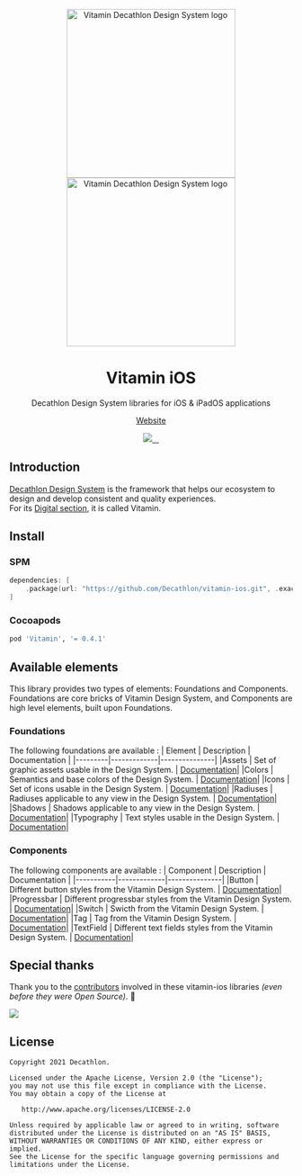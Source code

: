 <p align="center">
  <img
    width="300px"
    src="https://user-images.githubusercontent.com/9600228/102414461-e3b92b00-3ff6-11eb-9c96-5f37c4d5e02c.png#gh-light-mode-only"
    alt="Vitamin Decathlon Design System logo" />
  <img
    width="300px"
    src="https://user-images.githubusercontent.com/9600228/147513091-66fcc204-279b-4140-9be5-c16744c0f637.png#gh-dark-mode-only"
    alt="Vitamin Decathlon Design System logo" />
</p>

<h1 align="center">Vitamin iOS</h1>

<p align="center">Decathlon Design System libraries for iOS & iPadOS applications</p>

<p align="center">
  <a href="https://www.decathlon.design">Website</a>
</p>

<p align="center">
  <a aria-label="contributors graph" href="https://github.com/Decathlon/vitamin-ios/graphs/contributors">
    <img src="https://img.shields.io/github/contributors/Decathlon/vitamin-ios.svg">
  </a>
  <a aria-label="last commit" href="https://github.com/Decathlon/vitamin-ios/commits">
    <img alt="" src=
  "https://img.shields.io/github/last-commit/Decathlon/vitamin-ios.svg">
  </a>
  <a aria-label="license" href="https://github.com/Decathlon/vitamin-ios/blob/main/LICENSE">
    <img src="https://img.shields.io/github/license/Decathlon/vitamin-ios.svg" alt="">
  </a>
  <a aria-label="slack" href="https://join.slack.com/t/decathlon-design/shared_invite/zt-13kxb50ar-iHzqV~Olsu4~NCkEPj5c4g">
    <img src="https://img.shields.io/badge/slack-Decathlon%20Design%20System-purple.svg?logo=slack" alt="">
  </a>
</p>

## Introduction

[Decathlon Design System](https://decathlon.design) is the framework that helps our ecosystem to design and develop consistent and quality experiences.  
For its [Digital section](https://www.decathlon.design/726f8c765/p/6145b2-overview), it is called Vitamin.

## Install

### SPM

```swift
dependencies: [
    .package(url: "https://github.com/Decathlon/vitamin-ios.git", .exact("0.4.1"))
]
```

### Cocoapods
```ruby
pod 'Vitamin', '= 0.4.1'
```

## Available elements

This library provides two types of elements: Foundations and Components.  
Foundations are core bricks of Vitamin Design System, and Components are high level elements, built upon Foundations.

### Foundations
The following foundations are available :
| Element | Description | Documentation |
|---------|-------------|---------------|
|Assets   | Set of graphic assets usable in the Design System. | [Documentation](./Sources/Vitamin/Foundations/Assets#readme)|
|Colors   | Semantics and base colors of the Design System. | [Documentation](./Sources/Vitamin/Foundations/Colors#readme)|
|Icons   | Set of icons usable in the Design System. | [Documentation](./Sources/Vitamin/Foundations/Icons#readme)|
|Radiuses   | Radiuses applicable to any view in the Design System. | [Documentation](./Sources/Vitamin/Foundations/Radiuses#readme)|
|Shadows   | Shadows applicable to any view in the Design System. | [Documentation](./Sources/Vitamin/Foundations/Shadows#readme)|
|Typography | Text styles usable in the Design System. | [Documentation](./Sources/Vitamin/Foundations/Typography#readme)|


### Components
The following components are available :
| Component | Description | Documentation |
|-----------|-------------|---------------|
|Button | Different button styles from the Vitamin Design System. | [Documentation](./Sources/Vitamin/Components/Button#readme)|
|Progressbar | Different progressbar styles from the Vitamin Design System. | [Documentation](./Sources/Vitamin/Components/Progressbar#readme)|
|Switch | Swicth from the Vitamin Design System. | [Documentation](./Sources/Vitamin/Components/Switch#readme)|
|Tag | Tag from the Vitamin Design System. | [Documentation](./Sources/Vitamin/Components/Tag#readme)|
|TextField | Different text fields styles from the Vitamin Design System. | [Documentation](./Sources/Vitamin/Components/TextField#readme)|

## Special thanks

Thank you to the [contributors](CONTRIBUTORS.md) involved in these vitamin-ios libraries _(even before they were Open Source)_. 💙

<a href="https://github.com/decathlon/vitamin-ios/graphs/contributors">
  <img src="https://contrib.rocks/image?repo=decathlon/vitamin-ios" />
</a>

## License

    Copyright 2021 Decathlon.

    Licensed under the Apache License, Version 2.0 (the "License");
    you may not use this file except in compliance with the License.
    You may obtain a copy of the License at

       http://www.apache.org/licenses/LICENSE-2.0

    Unless required by applicable law or agreed to in writing, software
    distributed under the License is distributed on an "AS IS" BASIS,
    WITHOUT WARRANTIES OR CONDITIONS OF ANY KIND, either express or implied.
    See the License for the specific language governing permissions and
    limitations under the License.
